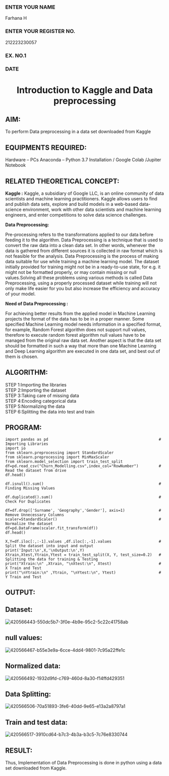 <H3>ENTER YOUR NAME</H3>Farhana H
<H3>ENTER YOUR REGISTER NO.</H3>212223230057
<H3>EX. NO.1</H3>
<H3>DATE</H3>
<H1 ALIGN =CENTER> Introduction to Kaggle and Data preprocessing</H1>

## AIM:

To perform Data preprocessing in a data set downloaded from Kaggle

## EQUIPMENTS REQUIRED:
Hardware – PCs
Anaconda – Python 3.7 Installation / Google Colab /Jupiter Notebook

## RELATED THEORETICAL CONCEPT:

**Kaggle :**
Kaggle, a subsidiary of Google LLC, is an online community of data scientists and machine learning practitioners. Kaggle allows users to find and publish data sets, explore and build models in a web-based data-science environment, work with other data scientists and machine learning engineers, and enter competitions to solve data science challenges.

**Data Preprocessing:**

Pre-processing refers to the transformations applied to our data before feeding it to the algorithm. Data Preprocessing is a technique that is used to convert the raw data into a clean data set. In other words, whenever the data is gathered from different sources it is collected in raw format which is not feasible for the analysis.
Data Preprocessing is the process of making data suitable for use while training a machine learning model. The dataset initially provided for training might not be in a ready-to-use state, for e.g. it might not be formatted properly, or may contain missing or null values.Solving all these problems using various methods is called Data Preprocessing, using a properly processed dataset while training will not only make life easier for you but also increase the efficiency and accuracy of your model.

**Need of Data Preprocessing :**

For achieving better results from the applied model in Machine Learning projects the format of the data has to be in a proper manner. Some specified Machine Learning model needs information in a specified format, for example, Random Forest algorithm does not support null values, therefore to execute random forest algorithm null values have to be managed from the original raw data set.
Another aspect is that the data set should be formatted in such a way that more than one Machine Learning and Deep Learning algorithm are executed in one data set, and best out of them is chosen.


## ALGORITHM:
STEP 1:Importing the libraries<BR>
STEP 2:Importing the dataset<BR>
STEP 3:Taking care of missing data<BR>
STEP 4:Encoding categorical data<BR>
STEP 5:Normalizing the data<BR>
STEP 6:Splitting the data into test and train<BR>

##  PROGRAM:
```
import pandas as pd                                                 # Importing Libraries
import io
from sklearn.preprocessing import StandardScaler
from sklearn.preprocessing import MinMaxScaler
from sklearn.model_selection import train_test_split
df=pd.read_csv("Churn_Modelling.csv",index_col="RowNumber")         # Read the dataset from drive
df.head()
```
```
df.isnull().sum()                                                   # Finding Missing Values
```
```
df.duplicated().sum()                                               # Check For Duplicates
```
```
df=df.drop(['Surname', 'Geography','Gender'], axis=1)               # Remove Unnecessary Columns
scaler=StandardScaler()                                             # Normalize the dataset
df=pd.DataFrame(scaler.fit_transform(df))
df.head()
```
```
X,Y=df.iloc[:,:-1].values ,df.iloc[:,-1].values                     # Split the dataset into input and output
print('Input:\n',X,'\nOutput:\n',Y) 
Xtrain,Xtest,Ytrain,Ytest = train_test_split(X, Y, test_size=0.2)   # Splitting the data for training & Testing
print("Xtrain:\n" ,Xtrain, "\nXtest:\n", Xtest)                     # X Train and Test
print("\nYtrain:\n" ,Ytrain, "\nYtest:\n", Ytest)                   # Y Train and Test
```



## OUTPUT:
## Dataset:
![420566443-550dc5b7-3f0e-4b9e-95c2-5c22c41758ab](https://github.com/user-attachments/assets/a376a054-3e07-439b-a021-c4a871acd759)


## null values:
![420566467-b55e3e9a-6cce-4dd4-9801-7c95a22ffe1c](https://github.com/user-attachments/assets/761f72b0-a484-4431-af1e-28bc5ecfa332)


## Normalized data:
![420566492-1932d9fd-c769-460d-8a30-f14ffd429351](https://github.com/user-attachments/assets/8f2c0159-0a69-4da9-9853-d8e889992b63)

## Data Splitting:
![420566506-70a51893-3fe6-40dd-9e65-e13a2a8797a1](https://github.com/user-attachments/assets/0ec0df47-af05-4fd3-834f-4aabf3d82bd0)

## Train and test data:
![420566517-3910cd64-b7c3-4b3a-b3c5-7c76e8330744](https://github.com/user-attachments/assets/4b8310a0-652f-475b-a76b-f0f4336fcc3e)





## RESULT:
Thus, Implementation of Data Preprocessing is done in python  using a data set downloaded from Kaggle.


